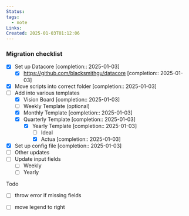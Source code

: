 ```yaml
---
Status: 
tags:
  - note
Links: 
Created: 2025-01-03T01:12:06
---
```

### Migration checklist
- [x] Set up Datacore  [completion:: 2025-01-03]
	- [x] https://github.com/blacksmithgu/datacore  [completion:: 2025-01-03]
- [x] Move scripts into correct folder  [completion:: 2025-01-03]
- [ ] Add into various templates
	- [x] Vision Board  [completion:: 2025-01-03]
	- [ ] Weekly Template (optional)
	- [x] Monthly Template  [completion:: 2025-01-03]
	- [x] Quarterly Template  [completion:: 2025-01-03]
		- [x] Yearly Template  [completion:: 2025-01-03]
			- [ ] Ideal
			- [x] Actua  [completion:: 2025-01-03]
- [x] Set up config file  [completion:: 2025-01-03]
- [ ] Other updates
- [ ] Update input fields
	- [ ] Weekly
	- [ ] Yearly

Todo
- [ ] throw error if missing fields
- [ ] move legend to right

